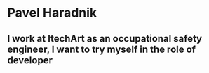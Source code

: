 # Pavel Haradnik

## I work at ItechArt as an occupational safety engineer, I want to try myself in the role of developer
